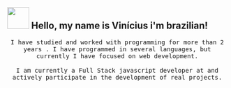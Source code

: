 
## <img src="https://raw.githubusercontent.com/alexnaiman/alexnaiman/master/resources/welcomeglitch.gif" width="50px" /> Hello, my name is Vinícius i'm brazilian!

<p align="center" >
  <samp>
   I have studied and worked with programming for more than 2 years . I have programmed in several languages, but currently I have focused on web development.
</samp>
<br/><br/>
<samp>
I am currently a Full Stack javascript developer at and actively participate in the development of real projects.
</samp>
<br/><br/>


  
  
